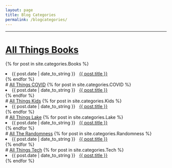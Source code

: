 ```yaml
---
layout: page
title: Blog Categories
permalink: /blogcategories/
---
```

----
# <span style="text-decoration: underline">All Things Books</span>
{% for post in site.categories.Books %}
 <li><span>{{ post.date | date_to_string }}</span> &nbsp; <a href="{{ post.url }}">{{ post.title }}</a></li>
{% endfor %}
<br />
# <span style="text-decoration: underline">All Things COVID</span>
{% for post in site.categories.COVID %}
 <li><span>{{ post.date | date_to_string }}</span> &nbsp; <a href="{{ post.url }}">{{ post.title }}</a></li>
{% endfor %}
<br />
# <span style="text-decoration: underline">All Things Kids</span>
{% for post in site.categories.Kids %}
 <li><span>{{ post.date | date_to_string }}</span> &nbsp; <a href="{{ post.url }}">{{ post.title }}</a></li>
{% endfor %}
<br />
# <span style="text-decoration: underline">All Things Lake</span>
{% for post in site.categories.Lake %}
 <li><span>{{ post.date | date_to_string }}</span> &nbsp; <a href="{{ post.url }}">{{ post.title }}</a></li>
{% endfor %}
<br />
# <span style="text-decoration: underline">All The Randomness</span>
{% for post in site.categories.Randomness %}
 <li><span>{{ post.date | date_to_string }}</span> &nbsp; <a href="{{ post.url }}">{{ post.title }}</a></li>
{% endfor %}
<br />
# <span style="text-decoration: underline">All Things Tech</span>
{% for post in site.categories.Tech %}
 <li><span>{{ post.date | date_to_string }}</span> &nbsp; <a href="{{ post.url }}">{{ post.title }}</a></li>
{% endfor %}




